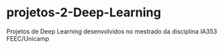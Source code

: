 # projetos-2-Deep-Learning
Projetos de Deep Learning desenvolvidos no mestrado da disciplina IA353 FEEC/Unicamp
